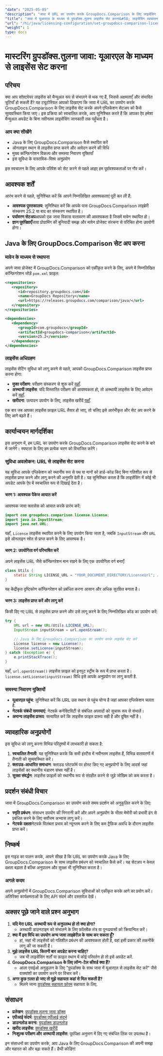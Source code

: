 ```yaml
---
"date": "2025-05-05"
"description": "जावा में URL का उपयोग करके GroupDocs.Comparison के लिए लाइसेंसिंग को स्वचालित करने का तरीका जानें। अपने सेटअप को सुव्यवस्थित करें और सुनिश्चित करें कि लाइसेंस हमेशा अद्यतित हों।"
"title": "जावा में यूआरएल के माध्यम से ग्रुपडॉक्स.तुलना लाइसेंस सेट करना&#58; लाइसेंसिंग स्वचालन को सरल बनाना"
"url": "/hi/java/licensing-configuration/set-groupdocs-comparison-license-url-java/"
"weight": 1
type: docs
---
```

# मास्टरिंग ग्रुपडॉक्स.तुलना जावा: यूआरएल के माध्यम से लाइसेंस सेट करना

## परिचय

क्या आप सॉफ़्टवेयर लाइसेंस को मैन्युअल रूप से संभालने से थक गए हैं, जिससे अक्षमताएँ और संभावित त्रुटियाँ हो सकती हैं? यह ट्यूटोरियल आपको दिखाएगा कि जावा में URL का उपयोग करके GroupDocs.Comparison के लिए लाइसेंस सेट करके अपने एप्लिकेशन सेटअप को कैसे सुव्यवस्थित किया जाए। इस प्रक्रिया को स्वचालित करके, आप सुनिश्चित करते हैं कि आपका ऐप हमेशा मैन्युअल अपडेट के बिना नवीनतम लाइसेंसिंग जानकारी तक पहुँचता है।

### आप क्या सीखेंगे
- Java के लिए GroupDocs.Comparison कैसे स्थापित करें
- ऑनलाइन स्थान से लाइसेंस प्राप्त करने और आवेदन करने की विधि
- मुख्य कॉन्फ़िगरेशन विकल्प और समस्या निवारण युक्तियाँ
- इस सुविधा के वास्तविक-विश्व अनुप्रयोग

इस स्वचालन के लिए आपके परिवेश को सेट करने से पहले आइए हम पूर्वावश्यकताओं पर गौर करें।

## आवश्यक शर्तें
आरंभ करने से पहले, सुनिश्चित करें कि आपने निम्नलिखित आवश्यकताएं पूरी कर ली हैं:

- **आवश्यक पुस्तकालय**: सुनिश्चित करें कि आपके पास GroupDocs.Comparison लाइब्रेरी संस्करण 25.2 या बाद का संस्करण स्थापित है।
- **पर्यावरण सेटअप**आपको एक जावा विकास वातावरण की आवश्यकता है जिसमें मावेन स्थापित हो।
- **ज्ञान पूर्वापेक्षाएँ**जावा प्रोग्रामिंग की बुनियादी समझ और मावेन प्रोजेक्ट संरचना से परिचित होना उपयोगी होगा।

## Java के लिए GroupDocs.Comparison सेट अप करना

### मावेन के माध्यम से स्थापना
अपने जावा प्रोजेक्ट में GroupDocs.Comparison को एकीकृत करने के लिए, अपने में निम्नलिखित कॉन्फ़िगरेशन जोड़ें `pom.xml` फ़ाइल:

```xml
<repositories>
   <repository>
      <id>repository.groupdocs.com</id>
      <name>GroupDocs Repository</name>
      <url>https://releases.groupdocs.com/comparison/java/</url>
   </repository>
</repositories>

<dependencies>
   <dependency>
      <groupId>com.groupdocs</groupId>
      <artifactId>groupdocs-comparison</artifactId>
      <version>25.2</version>
   </dependency>
</dependencies>
```

### लाइसेंस अधिग्रहण
लाइसेंस सेटिंग सुविधा को लागू करने से पहले, आपको GroupDocs.Comparison लाइसेंस प्राप्त करना होगा:
- **मुफ्त परीक्षण**: परीक्षण संस्करण से शुरू करें [यहाँ](https://releases.groupdocs.com/comparison/java/).
- **अस्थायी लाइसेंस**: यदि विस्तारित परीक्षण की आवश्यकता हो, तो अस्थायी लाइसेंस के लिए आवेदन करें [यहाँ](https://purchase.groupdocs.com/temporary-license/).
- **खरीदना**: उत्पादन उपयोग के लिए, लाइसेंस खरीदें [यहाँ](https://purchase.groupdocs.com/buy).

एक बार जब आपका लाइसेंस फ़ाइल URL तैयार हो जाए, तो चलिए इसे आरंभीकृत और सेट अप करने के लिए आगे बढ़ते हैं।

## कार्यान्वयन मार्गदर्शिका
इस अनुभाग में, हम URL का उपयोग करके GroupDocs.Comparison लाइसेंस सेट करने के बारे में जानेंगे। स्पष्टता के लिए हम प्रत्येक चरण को विभाजित करेंगे।

### सुविधा अवलोकन: URL से लाइसेंस सेट करना
यह सुविधा आपके एप्लिकेशन को स्थानीय रूप से पथ या मानों को हार्ड-कोड किए बिना गतिशील रूप से लाइसेंस प्राप्त करने और लागू करने की अनुमति देती है। यह सुनिश्चित करता है कि लाइसेंसिंग में कोई भी अपडेट आपके ऐप में स्वचालित रूप से दिखाई देता है।

#### चरण 1: आवश्यक पैकेज आयात करें
आवश्यक जावा क्लासेस को आयात करके प्रारंभ करें:

```java
import com.groupdocs.comparison.license.License;
import java.io.InputStream;
import java.net.URL;
```
यहाँ, `License` लाइसेंस स्थापित करने के लिए उपयोग किया जाता है, जबकि `InputStream` और `URL` इसे ऑनलाइन स्रोत से प्राप्त करने के लिए आवश्यक है।

#### चरण 2: उपयोगिता वर्ग परिभाषित करें
अपने लाइसेंस URL जैसे कॉन्फ़िगरेशन मान रखने के लिए एक उपयोगिता वर्ग बनाएँ:

```java
class Utils {
    static String LICENSE_URL = "YOUR_DOCUMENT_DIRECTORY/LicenseUrl"; // वास्तविक लाइसेंस URL पथ से प्रतिस्थापित करें
}
```
यह केंद्रीकृत दृष्टिकोण कॉन्फ़िगरेशन को प्रबंधित करना आसान और अधिक सुरक्षित बनाता है।

#### चरण 3: लाइसेंस प्राप्त करें और लागू करें
किसी दिए गए URL से लाइसेंस प्राप्त करने और उसे लागू करने के लिए निम्नलिखित कोड का उपयोग करें:

```java
try {
    URL url = new URL(Utils.LICENSE_URL);
    InputStream inputStream = url.openStream();
    
    // Java के लिए GroupDocs.Comparison का उपयोग करके लाइसेंस सेट करें
    License license = new License();
    license.setLicense(inputStream);
} catch (Exception e) {
    e.printStackTrace();
}
```
यहाँ, `url.openStream()` लाइसेंस फ़ाइल को इनपुट स्ट्रीम के रूप में प्राप्त करता है। `license.setLicense(inputStream)` विधि इसे आपके अनुप्रयोग पर लागू करती है.

### समस्या निवारण युक्तियों
- **यूआरएल पहुंच**: सुनिश्चित करें कि URL उस स्थान से पहुंच योग्य है जहां आपका एप्लिकेशन चलता है.
- **नेटवर्क संबंधी समस्याएं**: नेटवर्क कनेक्टिविटी से संबंधित अपवादों को सुचारू रूप से संभालें।
- **अमान्य लाइसेंस प्रारूप**: सत्यापित करें कि लाइसेंस फ़ाइल प्रारूप सही है और दूषित नहीं है।

## व्यावहारिक अनुप्रयोगों
इस सुविधा को लागू करना विभिन्न परिदृश्यों में लाभकारी हो सकता है:
1. **स्वचालित तैनाती**: यह सुनिश्चित करके कि सभी इंस्टैंस में नवीनतम लाइसेंस हैं, विभिन्न वातावरणों में तैनाती को सुव्यवस्थित करें।
2. **क्लाउड-आधारित समाधान**: क्लाउड प्लेटफॉर्म पर होस्ट किए गए अनुप्रयोगों के लिए आदर्श जहां लाइसेंसों का स्थानीय भंडारण संभव नहीं है।
3. **सुरक्षा संवर्द्धन**: लाइसेंस फ़ाइलों को स्थानीय रूप से संग्रहीत करने से जुड़े जोखिम को कम करता है।

## प्रदर्शन संबंधी विचार
जावा में GroupDocs.Comparison का उपयोग करते समय प्रदर्शन को अनुकूलित करने के लिए:
- **स्मृति प्रबंधन**: संसाधन उपयोग की निगरानी करें और अपने अनुप्रयोग के भीतर मेमोरी को प्रभावी ढंग से प्रबंधित करने के लिए सर्वोत्तम अभ्यास लागू करें।
- **नेटवर्क दक्षता**नेटवर्क विलंबता प्रभाव को न्यूनतम करने के लिए कम ट्रैफ़िक अवधि के दौरान लाइसेंस प्राप्त करें।

## निष्कर्ष
इस गाइड का पालन करके, आपने सीखा है कि URL का उपयोग करके Java के लिए GroupDocs.Comparison के साथ लाइसेंस प्रबंधन को स्वचालित कैसे करें। यह सेटअप न केवल दक्षता बढ़ाता है बल्कि अनुपालन और सुरक्षा भी सुनिश्चित करता है।

### अगले कदम
अपने अनुप्रयोगों में GroupDocs.Comparison सुविधाओं को एकीकृत करके आगे का प्रयोग करें। अतिरिक्त कार्यक्षमताओं के लिए API संदर्भ और दस्तावेज़ देखें।

## अक्सर पूछे जाने वाले प्रश्न अनुभाग
1. **यदि मेरा URL अस्थायी रूप से अनुपलब्ध हो तो क्या होगा?**
   - अस्थायी डाउनटाइम को संभालने के लिए फ़ॉलबैक तंत्र या पुनःप्रयासों को क्रियान्वित करें।
2. **क्या मैं इस विधि का उपयोग अन्य जावा लाइब्रेरीज़ के साथ कर सकता हूँ?**
   - हां, जहां भी लाइसेंसों को गतिशील प्रबंधन की आवश्यकता होती है, वहां इसी प्रकार की तकनीकें लागू की जा सकती हैं।
3. **मुझे लाइसेंस URL कितनी बार अपडेट करना चाहिए?**
   - जब भी लाइसेंसिंग शर्तों या फ़ाइल स्थान में कोई परिवर्तन हो तो इसे अपडेट करें.
4. **GroupDocs.Comparison के लिए लॉन्ग-टेल कीवर्ड क्या हैं?**
   - आला एसईओ अनुकूलन के लिए "ग्रुपडॉक्स के साथ जावा में यूआरएल से लाइसेंस सेट करें" जैसे वाक्यांशों का उपयोग करने पर विचार करें।
5. **अगर कुछ ग़लत हो जाए तो मुझे सहायता कहां से मिल सकती है?**
   - मिलने जाना [ग्रुपडॉक्स सहायता फ़ोरम](https://forum.groupdocs.com/c/comparison) सहायता के लिए.

## संसाधन
- **प्रलेखन**: [ग्रुपडॉक्स तुलना जावा डॉक्स](https://docs.groupdocs.com/comparison/java/)
- **एपीआई संदर्भ**: [ग्रुपडॉक्स एपीआई संदर्भ](https://reference.groupdocs.com/comparison/java/)
- **डाउनलोड करना**: [ग्रुपडॉक्स डाउनलोड](https://releases.groupdocs.com/comparison/java/)
- **खरीद लाइसेंस**: [ग्रुपडॉक्स खरीदें](https://purchase.groupdocs.com/buy)
- **निःशुल्क परीक्षण और अस्थायी लाइसेंस**: पूर्वापेक्षा अनुभाग में दिए गए संबंधित लिंक पर उपलब्ध है।

इन संसाधनों का उपयोग करके, आप Java के लिए GroupDocs.Comparison की अपनी समझ और महारत को और बढ़ा सकते हैं। हैप्पी कोडिंग!